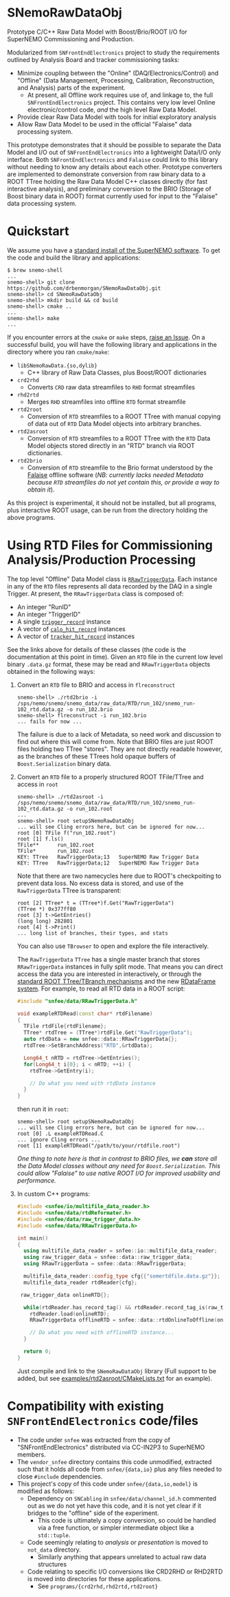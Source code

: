 # SNemoRawDataObj
Prototype C/C++ Raw Data Model with Boost/Brio/ROOT I/O for SuperNEMO
Commissioning and Production.

Modularized from `SNFrontEndElectronics` project to study the requirements
outlined by Analysis Board and tracker commissioning tasks:

- Minimize coupling between the "Online" (DAQ/Electronics/Control) and
"Offline" (Data Management, Processing, Calibration, Reconstruction, and Analysis)
parts of the experiment.
  - At present, all Offline work requires use of, and linkage to, the full
    `SNFrontEndElectronics` project. This contains very low level Online
    electronic/control code, *and* the high level Raw Data Model.
- Provide clear Raw Data Model with tools for initial exploratory analysis
- Allow Raw Data Model to be used in the official "Falaise" data processing
  system.

This prototype demonstrates that it should be possible to separate the Data
Model and I/O out of `SNFrontEndElectronics` into a lightweight Data/I/O only
interface. Both `SNFrontEndElectronics` and `Falaise` could link to this library
without needing to know any details about each other. Prototype converters
are implemented to demonstrate conversion from raw binary data to a ROOT TTree holding
the Raw Data Model C++ classes directly (for fast interactive analysis), and
preliminary conversion to the BRIO (Storage of Boost binary data in ROOT) format
currently used for input to the "Falaise" data processing system.

# Quickstart
We assume you have a [standard install of the SuperNEMO software](https://github.com/SuperNEMO-DBD/brew).
To get the code and build the library and applications:

``` console
$ brew snemo-shell
...
snemo-shell> git clone https://github.com/drbenmorgan/SNemoRawDataObj.git
snemo-shell> cd SNemoRawDataObj
snemo-shell> mkdir build && cd build
snemo-shell> cmake ..
...
snemo-shell> make
...
```

If you encounter errors at the `cmake` or `make` steps, [raise an Issue](https://github.com/drbenmorgan/SNemoRawDataObj.git/issues/new).
On a successful build, you will have the following library and applications in the
directory where you ran `cmake/make`:

- `libSNemoRawData.{so,dylib}`
  - C++ library of Raw Data Classes, plus Boost/ROOT dictionaries
- `crd2rhd`
  - Converts `CRD` raw data streamfiles to `RHD` format streamfiles
- `rhd2rtd`
  - Merges `RHD` streamfiles into offline `RTD` format streamfile
- `rtd2root`
  - Conversion of `RTD` streamfiles to a ROOT TTree with manual
    copying of data out of `RTD` Data Model objects into arbitrary branches.
- `rtd2asroot`
  - Conversion of `RTD` streamfiles to a ROOT TTree with the `RTD`
    Data Model objects stored directly in an "RTD" branch via
    ROOT dictionaries.
- `rtd2brio`
  - Conversion of `RTD` streamfile to the Brio format understood by the
    [Falaise](https://github.com/SuperNEMO-DBD/Falaise) offline software
    (*NB: currently lacks needed Metadata because `RTD` streamfiles do
    not yet contain this, or provide a way to obtain it*).

As this project is experimental, it should not be installed, but
all programs, plus interactive ROOT usage, can be run from the directory
holding the above programs.

# Using RTD Files for Commissioning Analysis/Production Processing
The top level "Offline" Data Model class is [`RRawTriggerData`](snfee/data/RRawTriggerData.h).
Each instance in any of the `RTD` files represents all data
recorded by the DAQ in a single Trigger. At present, the `RRawTriggerData`
class is composed of:

- An integer "RunID"
- An integer "TriggerID"
- A single [`trigger_record`](snfee/data/trigger_record.h) instance
- A vector of [`calo_hit_record`](snfee/data/calo_hit_record.h) instances
- A vector of [`tracker_hit_record`](snfee/data/tracker_hit_record.h) instances

See the links above for details of these classes (the code is the documentation at this point
in time). Given an `RTD` file in the current low level binary `.data.gz` format,
these may be read and `RRawTriggerData` objects obtained in the following
ways:

1. Convert an `RTD` file to BRIO and access in `flreconstruct`

   ``` console
   snemo-shell> ./rtd2brio -i /sps/nemo/snemo/snemo_data/raw_data/RTD/run_102/snemo_run-102_rtd.data.gz -o run_102.brio
   snemo-shell> flreconstruct -i run_102.brio
   ... fails for now ...
   ```

   The failure is due to a lack of Metadata, so need work and discussion
   to find out where this will come from. Note that BRIO files are
   just ROOT files holding two TTree "stores". They are not directly readable
   however, as the branches of these TTrees hold opaque buffers of
   `Boost.Serialization` binary data.

2. Convert an `RTD` file to a properly structured ROOT TFile/TTree and access in `root`

   ``` console
   snemo-shell> ./rtd2asroot -i /sps/nemo/snemo/snemo_data/raw_data/RTD/run_102/snemo_run-102_rtd.data.gz -o run_102.root
   ...
   snemo-shell> root setupSNemoRawDataObj
   ... will see Cling errors here, but can be ignored for now...
   root [0] TFile f("run_102.root")
   root [1] f.ls()
   TFile**		run_102.root
   TFile*		run_102.root
   KEY: TTree	RawTriggerData;13	SuperNEMO Raw Trigger Data
   KEY: TTree	RawTriggerData;12	SuperNEMO Raw Trigger Data
   ```

   Note that there are two namecycles here due to ROOT's checkpoiting to prevent data loss.
   No excess data is stored, and use of the `RawTriggerData` TTree is transparent:

   ```console
   root [2] TTree* t = (TTree*)f.Get("RawTriggerData")
   (TTree *) 0x377ff80
   root [3] t->GetEntries()
   (long long) 282801
   root [4] t->Print()
   ... long list of branches, their types, and stats
   ```

   You can also use `TBrowser` to open and explore the file interactively.

   The `RawTriggerData` `TTree` has a single master branch that stores `RRawTriggerData`
   instances in fully split mode. That means you can direct access the data
   you are interested in interactively, or through the [standard ROOT TTree/TBranch
   mechanisms](https://root.cern.ch/root/htmldoc/guides/users-guide/ROOTUsersGuide.html#trees)
   and the new [RDataFrame system](https://root.cern.ch/doc/master/group__tutorial__dataframe.html).
   For example, to read all RTD data in a ROOT script:

   ```c++
   #include "snfee/data/RRawTriggerData.h"

   void exampleRTDRead(const char* rtdFilename)
   {
     TFile rtdFile{rtdFilename};
     TTree* rtdTree = (TTree*)rtdFile.Get("RawTriggerData");
     auto rtdData = new snfee::data::RRawTriggerData{};
     rtdTree->SetBranchAddress("RTD",&rtdData);

     Long64_t nRTD = rtdTree->GetEntries();
     for(Long64_t i{0}; i < nRTD; ++i) {
       rtdTree->GetEntry(i);

       // Do what you need with rtdData instance
     }
   }
   ```

   then run it in `root`:

   ```console
   snemo-shell> root setupSNemoRawDataObj
   ... will see Cling errors here, but can be ignored for now...
   root [0] .L exampleRTDRead.C
   ... ignore Cling errors ...
   root [1] exampleRTDRead("/path/to/your/rtdfile.root")
   ```

   *One thing to note here is that in contrast to BRIO files, we **can**
   store all the Data Model classes without any need for `Boost.Serialization`.
   This could allow "Falaise" to use native ROOT I/O for
   improved usability and performance.*


3. In custom C++ programs:

   ```C++
   #include <snfee/io/multifile_data_reader.h>
   #include <snfee/data/rtdReformater.h>
   #include <snfee/data/raw_trigger_data.h>
   #include <snfee/data/RRawTriggerData.h>

   int main()
   {
     using multifile_data_reader = snfee::io::multifile_data_reader;
     using raw_trigger_data = snfee::data::raw_trigger_data;
     using RRawTriggerData = snfee::data::RRawTriggerData;

     multifile_data_reader::config_type cfg{{"somertdfile.data.gz"}};
     multifile_data_reader rtdReader{cfg};

    raw_trigger_data onlineRTD{};

     while(rtdReader.has_record_tag() && rtdReader.record_tag_is(raw_trigger_data::SERIAL_TAG)) {
       rtdReader.load(onlineRTD);
       RRawTriggerData offlineRTD = snfee::data::rtdOnlineToOffline(onlineRTD);

       // Do what you need with offlineRTD instance...
     }

     return 0;
   }
   ```

   Just compile and link to the `SNemoRawDataObj` library (Full support to be added, but
   see [examples/rtd2asroot/CMakeLists.txt](examples/rtd2asroot/CMakeLists.txt) for an
   example).

# Compatibility with existing `SNFrontEndElectronics` code/files
- The code under `snfee` was extracted from the copy of "SNFrontEndElectronics"
  distributed via CC-IN2P3 to SuperNEMO members.
- The `vendor_snfee` directory contains this code unmodified, extracted such that
  it holds all code from `snfee/{data,io}` plus any files needed to close
  `#include` dependencies.
- This project's copy of this code under `snfee/{data,io,model}` is modified
  as follows:
  - Dependency on `SNCabling` in `snfee/data/channel_id.h` commented out
    as we do not yet have this code, and it is not yet clear if it bridges
    to the "offline" side of the experiment.
    - This code is ultimately a copy conversion, so could be handled via a free
      function, or simpler intermediate object like a `std::tuple`.
  - Code seemingly relating to *analysis* or *presentation* is moved to
    `not_data` directory.
    - Similarly anything that appears unrelated to actual raw data structures
  - Code relating to specific I/O conversions like CRD2RHD or
    RHD2RTD is moved into directories for these applications.
    - See `programs/{crd2rhd,rhd2rtd,rtd2root}`

